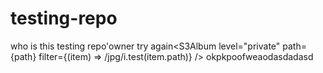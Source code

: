 # testing-repo
who is this
testing repo'owner
try again<S3Album
    level="private"
    path={path}
    filter={(item) => /jpg/i.test(item.path)}
/>
okpkpoofweaodasdadasd